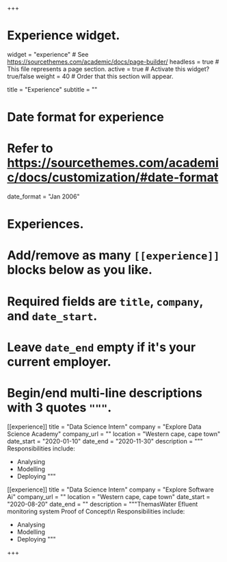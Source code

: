 +++
# Experience widget.
widget = "experience"  # See https://sourcethemes.com/academic/docs/page-builder/
headless = true  # This file represents a page section.
active = true  # Activate this widget? true/false
weight = 40  # Order that this section will appear.

title = "Experience"
subtitle = ""

# Date format for experience
#   Refer to https://sourcethemes.com/academic/docs/customization/#date-format
date_format = "Jan 2006"

# Experiences.
#   Add/remove as many `[[experience]]` blocks below as you like.
#   Required fields are `title`, `company`, and `date_start`.
#   Leave `date_end` empty if it's your current employer.
#   Begin/end multi-line descriptions with 3 quotes `"""`.
[[experience]]
  title = "Data Science Intern"
  company = "Explore Data Science Academy"
  company_url = ""
  location = "Western cape, cape town"
  date_start = "2020-01-10"
  date_end = "2020-11-30"
  description = """
  Responsibilities include:
  
  * Analysing
  * Modelling
  * Deploying
  """

[[experience]]
  title =  "Data Science Intern"
  company = "Explore Software Ai"
  company_url = ""
  location = "Western cape, cape town"
  date_start = "2020-08-20"
  date_end = ""
  description = """ThemasWater Efluent monitoring system Proof of Concept\n 
  Responsibilities include:
  
  * Analysing
  * Modelling
  * Deploying
  """

+++
